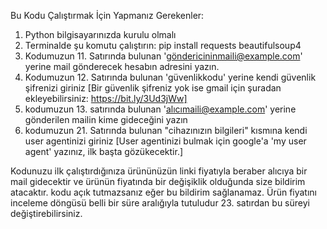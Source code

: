Bu Kodu Çalıştırmak İçin Yapmanız Gerekenler:
1. Python bilgisayarınızda kurulu olmalı
2. Terminalde şu komutu çalıştırın: pip install requests beautifulsoup4
3. Kodumuzun 11. Satırında bulunan 'göndericininmaili@example.com' yerine mail gönderecek hesabın adresini yazın. 
4. Kodumuzun 12. Satırında bulunan 'güvenlikkodu' yerine kendi güvenlik şifrenizi giriniz [Bir güvenlik şifreniz yok ise gmail için şuradan ekleyebilirsiniz: https://bit.ly/3Ud3jWw]
5. kodumuzun 13. satırında bulunan 'alıcımaili@example.com' yerine gönderilen mailin kime gideceğini yazın
6. kodumuzun 21. Satırında bulunan "cihazınızın bilgileri" kısmına kendi user agentinizi giriniz [User agentinizi bulmak için google'a 'my user agent' yazınız, ilk başta gözükecektir.]

Kodunuzu ilk çalıştırdığınıza ürününüzün linki fiyatıyla beraber alıcıya bir mail gidecektir ve ürünün fiyatında bir değişiklik olduğunda size bildirim atacaktır. 
kodu açık tutmazsanız eğer bu bildirim sağlanamaz. Ürün fiyatını inceleme döngüsü belli bir süre aralığıyla tutuludur 23. satırdan bu süreyi değiştirebilirsiniz.
